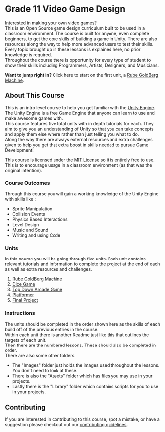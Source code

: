 # Grade 11 Video Game Design

Interested in making your own video games?\
This is an Open Source game design curriculum built to be used in a classroom environment. The course is built for anyone, even complete beginners, to get the core skills of building a game in Unity. There are also resources along the way to help more advanced users to test their skills.\
Every topic brought up in these lessons is explained here, no prior knowledge is required.\
Throughout the course there is opportunity for every type of student to show their skills including Programmers, Artists, Designers, and Musicians.

**Want to jump right in?** Click here to start on the first unit, a [Rube GoldBerg Machine](./1%20Rube%20GoldBerg%20Machine).

## About This Course

This is an intro level course to help you get familiar with the [Unity Engine](https://unity.com/).\
The Unity Engine is a free Game Engine that anyone can learn to use and make awesome games with.\
This course features five total units with in depth tutorials for each. They aim to give you an understanding of Unity so that you can take concepts and apply them else where rather than just telling you what to do.\
Along the way there are always external resources and extra challenges given to help you get that extra boost in skills needed to pursue Game Development!

This course is licensed under the [MIT License](License.md) so it is entirely free to use.\
This is to encourage usage in a classroom environment (as that was the original intention).
 
### Course Outcomes

Through this course you will gain a working knowledge of the Unity Engine with skills like :

* Sprite Manipulation
* Collision Events
* Physics Based Interactions
* Level Design
* Music and Sound
* Writing and using Code
	
### Units

In this course you will be going through five units. Each unit contains relevant tutorials and information to complete the project at the end of each as well as extra resources and challenges.
	
1. [Rube GoldBerg Machine](./1%20Rube%20GoldBerg%20Machine)
1. [Dice Game](./2%20Dice%20Game)
1. [Top Down Arcade Game](./3%20Top%20Down%20Arcade)
1. [Platformer](./4%20Platformer)
1. [Final Project](./5%20Final%20Project)

### Instructions 

The units should be completed in the order shown here as the skills of each build off of the previous entries in the course.\
Within each unit there is another Readme just like this that outlines the targets of each unit.\
Then there are the numbered lessons. These should also be completed in order.\
There are also some other folders. 
* The "Images" folder just holds the images used throughout the lessons. You don't need to look at these.
* There is also the "Assets" folder which has files you may use in your projects.
* Lastly there is the "Library" folder which contains scripts for you to use in your projects.

## Contributing

If you are interested in contributing to this course, spot a mistake, or have a suggestion please checkout out our [contributing guidelines](CONTRIBUTING.md).
